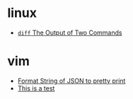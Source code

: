 
# linux

- [`diff` The Output of Two Commands](linux/diff-the-output-of-two-commands.md)

# vim

- [Format String of JSON to pretty print](vim/format-string-json-to-pretty-print.md)
- [This is a test](vim/this-is-a-test.md)
